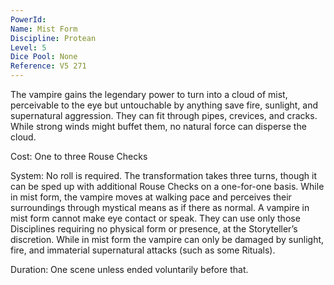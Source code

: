 ```yaml
---
PowerId: 
Name: Mist Form
Discipline: Protean
Level: 5
Dice Pool: None
Reference: V5 271
---
```

The vampire gains the legendary power to turn into a cloud of mist, perceivable to the eye but untouchable by anything save fire, sunlight, and supernatural aggression. They can fit through pipes, crevices, and cracks. While strong winds might buffet them, no natural force can disperse the cloud.   

Cost: One to three Rouse Checks   

System: No roll is required. The transformation takes three turns, though it can be sped up with additional Rouse Checks on a one-for-one basis. While in mist form, the vampire moves at walking pace and perceives their surroundings through mystical means as if there as normal. A vampire in mist form cannot make eye contact or speak. They can use only those Disciplines requiring no physical form or presence, at the Storyteller’s discretion. While in mist form the vampire can only be damaged by sunlight, fire, and immaterial supernatural attacks (such as some Rituals).   

Duration: One scene unless ended voluntarily before that.